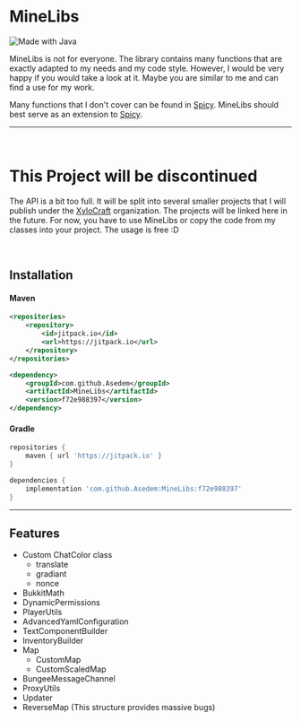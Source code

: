 # MineLibs

<img src="https://img.shields.io/badge/Made%20with-java-orange?style=for-the-badge&logo=Oracle" alt="Made with Java">

MineLibs is not for everyone. The library contains many functions that are exactly adapted to my needs and my code style. However, I would be very happy if you would take a look at it. Maybe you are similar to me and can find a use for my work.

Many functions that I don't cover can be found in <a href="https://git.rytrox.de/shared/Spicy">Spicy</a>. MineLibs should best serve as an extension to <a href="https://git.rytrox.de/shared/Spicy">Spicy</a>.

<hr><br>

# This Project will be discontinued

The API is a bit too full. It will be split into several smaller projects that I will publish under the <a href="https://github.com/XyloCraft">XyloCraft</a> organization. The projects will be linked here in the future. For now, you have to use MineLibs or copy the code from my classes into your project. The usage is free :D

<br>

## Installation

#### Maven
```xml
<repositories>
    <repository>
        <id>jitpack.io</id>
        <url>https://jitpack.io</url>
    </repository>
</repositories>

<dependency>
    <groupId>com.github.Asedem</groupId>
    <artifactId>MineLibs</artifactId>
    <version>f72e988397</version>
</dependency>
```

#### Gradle
```gradle
repositories {
    maven { url 'https://jitpack.io' }
}

dependencies {
    implementation 'com.github.Asedem:MineLibs:f72e988397'
}
```

<hr>

## Features

- Custom ChatColor class
  - translate
  - gradiant
  - nonce
- BukkitMath
- DynamicPermissions
- PlayerUtils
- AdvancedYamlConfiguration
- TextComponentBuilder
- InventoryBuilder
- Map
  - CustomMap
  - CustomScaledMap
- BungeeMessageChannel
- ProxyUtils
- Updater
- ReverseMap (This structure provides massive bugs)
